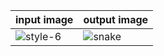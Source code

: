 | input image  | output image |
| ------------- | ------------- |
| ![style-6](https://user-images.githubusercontent.com/67019423/120082372-3a677c80-c0e0-11eb-8fb4-9810d2083d66.png) | ![snake](https://user-images.githubusercontent.com/67019423/120082389-6256e000-c0e0-11eb-8a3e-5f5c754ba5fe.PNG) |
